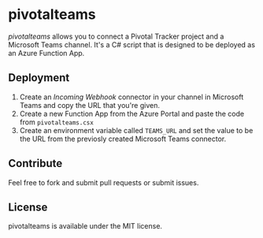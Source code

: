 # pivotalteams

_pivotalteams_ allows you to connect a Pivotal Tracker project and a Microsoft Teams channel. It's a C# script that is designed to be deployed as an Azure Function App.

## Deployment

1. Create an _Incoming Webhook_ connector in your channel in Microsoft Teams and copy the URL that you're given.
1. Create a new Function App from the Azure Portal and paste the code from `pivotalteams.csx`
1. Create an environment variable called `TEAMS_URL` and set the value to be the URL from the previosly created Microsoft Teams connector.

## Contribute

Feel free to fork and submit pull requests or submit issues.

## License 

pivotalteams is available under the MIT license.